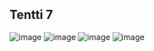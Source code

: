 ## Tentti 7
![image](https://github.com/user-attachments/assets/32e2c898-1fcb-4abc-b889-fd25919c64e6)
![image](https://github.com/user-attachments/assets/48a874b2-5d2f-4dc4-babc-5f45c5b67f3f)
![image](https://github.com/user-attachments/assets/98ff1c78-4490-4202-b70c-fc1318ea98ed)
![image](https://github.com/user-attachments/assets/40b400fb-8ce0-4cc4-8e77-bcc57b091145)
